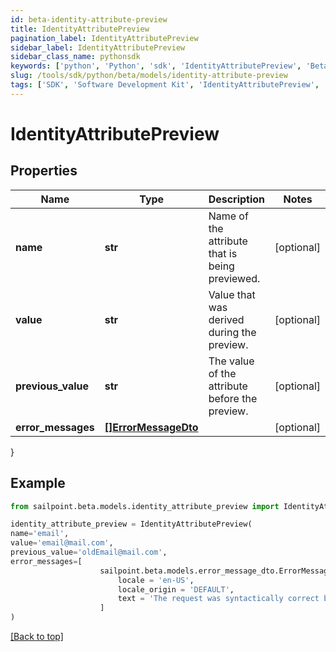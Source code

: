 ```yaml
---
id: beta-identity-attribute-preview
title: IdentityAttributePreview
pagination_label: IdentityAttributePreview
sidebar_label: IdentityAttributePreview
sidebar_class_name: pythonsdk
keywords: ['python', 'Python', 'sdk', 'IdentityAttributePreview', 'BetaIdentityAttributePreview'] 
slug: /tools/sdk/python/beta/models/identity-attribute-preview
tags: ['SDK', 'Software Development Kit', 'IdentityAttributePreview', 'BetaIdentityAttributePreview']
---
```


# IdentityAttributePreview


## Properties

Name | Type | Description | Notes
------------ | ------------- | ------------- | -------------
**name** | **str** | Name of the attribute that is being previewed. | [optional] 
**value** | **str** | Value that was derived during the preview. | [optional] 
**previous_value** | **str** | The value of the attribute before the preview. | [optional] 
**error_messages** | [**[]ErrorMessageDto**](error-message-dto) |  | [optional] 
}

## Example

```python
from sailpoint.beta.models.identity_attribute_preview import IdentityAttributePreview

identity_attribute_preview = IdentityAttributePreview(
name='email',
value='email@mail.com',
previous_value='oldEmail@mail.com',
error_messages=[
                    sailpoint.beta.models.error_message_dto.ErrorMessageDto(
                        locale = 'en-US', 
                        locale_origin = 'DEFAULT', 
                        text = 'The request was syntactically correct but its content is semantically invalid.', )
                    ]
)

```
[[Back to top]](#) 

